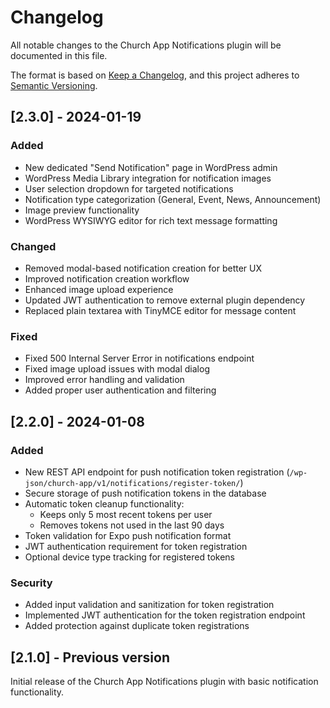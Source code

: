 # Changelog

All notable changes to the Church App Notifications plugin will be documented in this file.

The format is based on [Keep a Changelog](https://keepachangelog.com/en/1.0.0/),
and this project adheres to [Semantic Versioning](https://semver.org/spec/v2.0.0.html).

## [2.3.0] - 2024-01-19

### Added
- New dedicated "Send Notification" page in WordPress admin
- WordPress Media Library integration for notification images
- User selection dropdown for targeted notifications
- Notification type categorization (General, Event, News, Announcement)
- Image preview functionality
- WordPress WYSIWYG editor for rich text message formatting

### Changed
- Removed modal-based notification creation for better UX
- Improved notification creation workflow
- Enhanced image upload experience
- Updated JWT authentication to remove external plugin dependency
- Replaced plain textarea with TinyMCE editor for message content

### Fixed
- Fixed 500 Internal Server Error in notifications endpoint
- Fixed image upload issues with modal dialog
- Improved error handling and validation
- Added proper user authentication and filtering

## [2.2.0] - 2024-01-08

### Added
- New REST API endpoint for push notification token registration (`/wp-json/church-app/v1/notifications/register-token/`)
- Secure storage of push notification tokens in the database
- Automatic token cleanup functionality:
  - Keeps only 5 most recent tokens per user
  - Removes tokens not used in the last 90 days
- Token validation for Expo push notification format
- JWT authentication requirement for token registration
- Optional device type tracking for registered tokens

### Security
- Added input validation and sanitization for token registration
- Implemented JWT authentication for the token registration endpoint
- Added protection against duplicate token registrations

## [2.1.0] - Previous version

Initial release of the Church App Notifications plugin with basic notification functionality.
